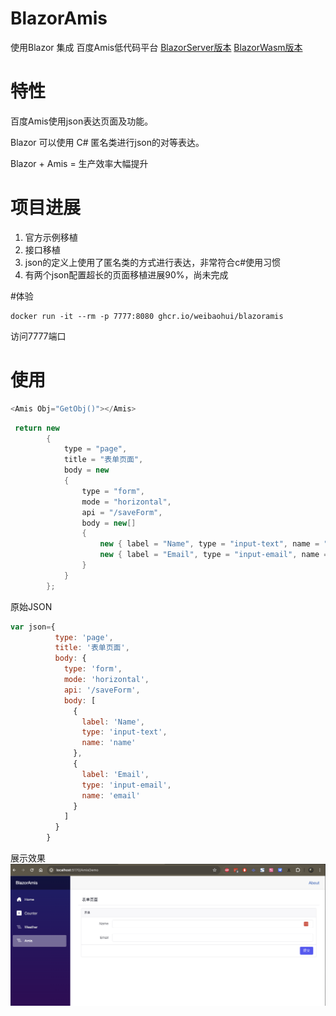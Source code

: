 # BlazorAmis
使用Blazor 集成 百度Amis低代码平台
[BlazorServer版本](https://github.com/weibaohui/BlazorAmis)
[BlazorWasm版本](https://github.com/weibaohui/BlazorAmisWasm)

# 特性
<p>百度Amis使用json表达页面及功能。</p>
<p>Blazor 可以使用 C# 匿名类进行json的对等表达。</p>
<p>Blazor + Amis = 生产效率大幅提升</p>

# 项目进展
1. 官方示例移植
2. 接口移植
3. json的定义上使用了匿名类的方式进行表达，非常符合c#使用习惯
4. 有两个json配置超长的页面移植进展90%，尚未完成


#体验
```docker
docker run -it --rm -p 7777:8080 ghcr.io/weibaohui/blazoramis
```
访问7777端口

# 使用
```csharp
<Amis Obj="GetObj()"></Amis>
```
```csharp
 return new
        {
            type = "page",
            title = "表单页面",
            body = new
            {
                type = "form",
                mode = "horizontal",
                api = "/saveForm",
                body = new[]
                {
                    new { label = "Name", type = "input-text", name = "name" },
                    new { label = "Email", type = "input-email", name = "email" }
                }
            }
        };
```

原始JSON
```js
var json={
          type: 'page',
          title: '表单页面',
          body: {
            type: 'form',
            mode: 'horizontal',
            api: '/saveForm',
            body: [
              {
                label: 'Name',
                type: 'input-text',
                name: 'name'
              },
              {
                label: 'Email',
                type: 'input-email',
                name: 'email'
              }
            ]
          }
        }
```
展示效果
<img src="img/blazor-amis.png">
